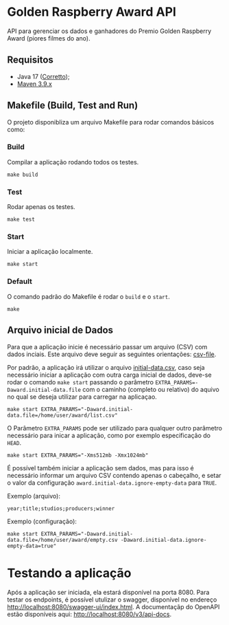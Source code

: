 # Golden Raspberry Award API
API para gerenciar os dados e ganhadores do Premio Golden Raspberry Award (piores filmes do ano).

## Requisitos
- Java 17 ([Corretto](https://docs.aws.amazon.com/corretto/latest/corretto-17-ug/downloads-list.html));
- [Maven 3.9.x](https://maven.apache.org/download.cgi)

## Makefile (Build, Test and Run)
O projeto disponibliza um arquivo Makefile para rodar comandos básicos como:

### Build
Compilar a aplicação rodando todos os testes.
```shell
make build
```

### Test
Rodar apenas os testes.
```shell
make test
```

### Start
Iniciar a aplicação localmente.
```shell
make start
```

### Default
O comando padrão do Makefile é rodar o `build` e o `start`.
```shell
make
```

## Arquivo inicial de Dados
Para que a aplicação inicie é necessário passar um arquivo (CSV) com dados inciais. Este arquivo deve seguir as seguintes orientações: [csv-file](docs/CSV_FILE_IMPORT.md).

Por padrão, a aplicação irá utilizar o arquivo [initial-data.csv](initial-data.csv), caso seja necessário iniciar a aplicação com outra carga inicial de dados, deve-se rodar o comando `make start` passando o parâmetro `EXTRA_PARAMS=-Daward.initial-data.file` com o caminho (completo ou relativo) do aquivo no qual se deseja utilizar para carregar na aplicaçao.

```shell
make start EXTRA_PARAMS="-Daward.initial-data.file=/home/user/award/list.csv"
```
O Parâmetro `EXTRA_PARAMS` pode ser utilizado para qualquer outro parâmetro necessário para inicar a aplicação, como por exemplo especificação do `HEAD`.
```shell
make start EXTRA_PARAMS="-Xms512mb -Xmx1024mb"
```
É possível também iniciar a aplicação sem dados, mas para isso é necessário informar um arquivo CSV contendo apenas o cabeçalho, e setar o valor da configuração `award.initial-data.ignore-empty-data` para `TRUE`.

Exemplo (arquivo):
```
year;title;studios;producers;winner
```
Exemplo (configuração):
```shell
make start EXTRA_PARAMS="-Daward.initial-data.file=/home/user/award/empty.csv -Daward.initial-data.ignore-empty-data=true"
```

# Testando a aplicação
Após a aplicação ser iniciada, ela estará disponível na porta 8080. Para testar os endpoints, é possível utulizar o swagger, disponível no endereço [http://localhost:8080/swagger-ui/index.html](http://localhost:8080/swagger-ui/index.html). A documentaçãp do OpenAPI estão disponíveis aqui: [http://localhost:8080/v3/api-docs](http://localhost:8080/v3/api-docs).
